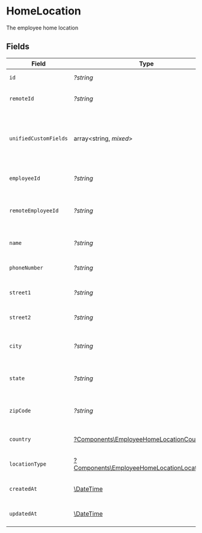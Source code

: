 # HomeLocation

The employee home location


## Fields

| Field                                                                                                       | Type                                                                                                        | Required                                                                                                    | Description                                                                                                 | Example                                                                                                     |
| ----------------------------------------------------------------------------------------------------------- | ----------------------------------------------------------------------------------------------------------- | ----------------------------------------------------------------------------------------------------------- | ----------------------------------------------------------------------------------------------------------- | ----------------------------------------------------------------------------------------------------------- |
| `id`                                                                                                        | *?string*                                                                                                   | :heavy_minus_sign:                                                                                          | Unique identifier                                                                                           | 8187e5da-dc77-475e-9949-af0f1fa4e4e3                                                                        |
| `remoteId`                                                                                                  | *?string*                                                                                                   | :heavy_minus_sign:                                                                                          | Provider's unique identifier                                                                                | 8187e5da-dc77-475e-9949-af0f1fa4e4e3                                                                        |
| `unifiedCustomFields`                                                                                       | array<string, *mixed*>                                                                                      | :heavy_minus_sign:                                                                                          | Custom Unified Fields configured in your StackOne project                                                   | {<br/>"my_project_custom_field_1": "REF-1236",<br/>"my_project_custom_field_2": "some other value"<br/>}    |
| `employeeId`                                                                                                | *?string*                                                                                                   | :heavy_minus_sign:                                                                                          | The employee ID                                                                                             | 1687-3                                                                                                      |
| `remoteEmployeeId`                                                                                          | *?string*                                                                                                   | :heavy_minus_sign:                                                                                          | Provider's unique identifier of the employee                                                                | e3cb75bf-aa84-466e-a6c1-b8322b257a48                                                                        |
| `name`                                                                                                      | *?string*                                                                                                   | :heavy_minus_sign:                                                                                          | The name of the location                                                                                    | Woolsthorpe Manor                                                                                           |
| `phoneNumber`                                                                                               | *?string*                                                                                                   | :heavy_minus_sign:                                                                                          | The phone number of the location                                                                            | +44 1476 860 364                                                                                            |
| `street1`                                                                                                   | *?string*                                                                                                   | :heavy_minus_sign:                                                                                          | The first line of the address                                                                               | Water Lane                                                                                                  |
| `street2`                                                                                                   | *?string*                                                                                                   | :heavy_minus_sign:                                                                                          | The second line of the address                                                                              | Woolsthorpe by Colsterworth                                                                                 |
| `city`                                                                                                      | *?string*                                                                                                   | :heavy_minus_sign:                                                                                          | The city where the location is situated                                                                     | Grantham                                                                                                    |
| `state`                                                                                                     | *?string*                                                                                                   | :heavy_minus_sign:                                                                                          | The state where the location is situated                                                                    | Lincolnshire                                                                                                |
| `zipCode`                                                                                                   | *?string*                                                                                                   | :heavy_minus_sign:                                                                                          | The ZIP code/Postal code of the location                                                                    | NG33 5NR                                                                                                    |
| `country`                                                                                                   | [?Components\EmployeeHomeLocationCountry](../../Models/Components/EmployeeHomeLocationCountry.md)           | :heavy_minus_sign:                                                                                          | The country code                                                                                            |                                                                                                             |
| `locationType`                                                                                              | [?Components\EmployeeHomeLocationLocationType](../../Models/Components/EmployeeHomeLocationLocationType.md) | :heavy_minus_sign:                                                                                          | The location type                                                                                           | work                                                                                                        |
| `createdAt`                                                                                                 | [\DateTime](https://www.php.net/manual/en/class.datetime.php)                                               | :heavy_minus_sign:                                                                                          | The created_at date                                                                                         | 2021-01-01T01:01:01.000Z                                                                                    |
| `updatedAt`                                                                                                 | [\DateTime](https://www.php.net/manual/en/class.datetime.php)                                               | :heavy_minus_sign:                                                                                          | The updated_at date                                                                                         | 2021-01-01T01:01:01.000Z                                                                                    |